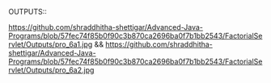 OUTPUTS::

https://github.com/shraddhitha-shettigar/Advanced-Java-Programs/blob/57fec74f85b0f90c3b870ca2696ba0f7b1bb2543/FactorialServlet/Outputs/pro_6a1.jpg && https://github.com/shraddhitha-shettigar/Advanced-Java-Programs/blob/57fec74f85b0f90c3b870ca2696ba0f7b1bb2543/FactorialServlet/Outputs/pro_6a2.jpg
